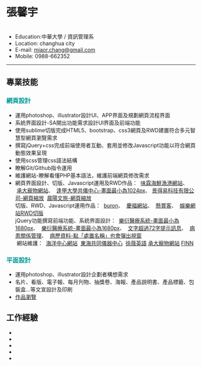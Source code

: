 <h1>張馨宇</h1>
<ul>
  <li>Education:中華大學 / 資訊管理系</li><li>Location: changhua city</li><li>E-mail: <a href="mailto:miaor.chang@gmail.com">miaor.chang@gmail.com</a></li><li>Mobile: 0988-662352</li>
</ul>
<hr/>
<h2>專業技能</h2>
<h3 style="color:#009999">網頁設計</h3>
<ul>
 <li>運用photoshop、illustrator設計UI、APP界面及規劃網頁流程界面</li>
 <li>系統界面設計-SA開出功能需求設計UI界面及前端功能</li>
 <li>使用sublime切版完成HTML5、bootstrap、css3網頁及RWD建置符合多元智慧型網頁瀏覽需求</li>
 <li>撰寫jQuery+css完成前端使用者互動、套用並修改Javascript功能以符合網頁動態效果呈現</li>
 <li>使用scss管理css語法結構</li>
 <li>瞭解Git/Github指令運用</li>
 <li>維護網站-瞭解看懂PHP基本語法，維護前端網頁修改需求</li> 
 <li>
  網頁界面設計、切版、Javascript運用及RWD作品：
  <a href="http://211.72.214.242/demo5/wlhaizian/index.html">味霖海鮮漁港網站</a>、
  <a href="http://www.chickensecond.com.tw/products.php">承大寵物網站</a>、  
  <a href="http://211.72.214.242/demo5/pisc/">逢甲大學共儀中心-畫面最小為1024px</a>、
  <a href="http://www.jdeyi.com/">景得易科技有限公司-網頁縮放</a>
  <a href="http://icynthia.azurewebsites.net/mornsunHotel/default.html">晨陽文旅-網頁縮放</a><br/>
  切版、RWD、Javascript運用作品：
  <a href="http://www.buron.com.tw">buron</a>、
  <a href="http://www.kinmaxsource.com/">慶福網站</a>、
  <a href="http://cynthia777.synology.me/ask/index.html">懸賞客</a>、
  <a href="http://cynthia777.synology.me/websolt/index.html">娛樂網站RWD切版</a><br/>
  jQuery功能撰寫前端功能、系統界面設計：
  <a href="http://211.72.214.242/demo5/his_system/reservation_dr.html">樂衍醫療系統-畫面最小為1680px</a>、
  <a href="http://211.72.214.242/demo5/his_system/declare_all.html">樂衍醫療系統-畫面最小為1680px</a>、
  <a href="http://211.72.214.242/demo5/his_system/msg.html">文字超過72字提示訊息</a>、
  <a href="http://211.72.214.242/demo5/his_system/_sickness_all.html">病患關係管理</a>、
  <a href="http://211.72.214.242/demo5/his_system/medical.html">病歷資料-點「處置名稱」也會彈出視窗</a><br/>
  網站維護：
  <a href="http://www.tori.narlabs.org.tw">海洋中心網站</a>
  <a href="http://thtech.thu.edu.tw">東海共同儀器中心</a>
  <a href="http://ruby.com.tw">徐薇英語</a>
  <a href="http://www.chickensecond.com.tw/products.php">承大寵物網站</a>
  <a href="http://www.finn-th.com/">FINN</a>
 </li>
</ul>
<h3 style="color:#009999">平面設計</h3>
<ul>
 <li>運用photoshop、illustrator設計企劃者構想需求</li>
 <li>名片、看版、電子報、每月刋物、抽獎卷、海報、產品說明書、產品標籤、包裝盒...等文宣設計及印刷</li>
 <li><a href="https://docs.google.com/document/d/193Ol4frfDAaBw4Ftx32msq8lb4xi3vtgnurLY6uzP5A/edit?usp=sharing">作品瀏覽</a></li>
</ul>
<h2>工作經驗</h2>
<ul>
 <li></li>
 <li></li>
 <li></li>
 <li></li>
 <li></li>
</ul>
